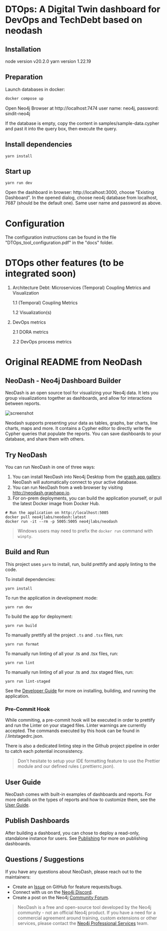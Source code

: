 # DTOps: A Digital Twin dashboard for DevOps and TechDebt based on neodash

## Installation

node version v20.2.0
yarn version 1.22.19

## Preparation

Launch databases in docker:

```bash
docker compose up
```

Open Neo4j Browser at http://localhost:7474
user name: neo4j, password: sindit-neo4j

If the database is empty, copy the content in samples/sample-data.cypher and past it into the query box, then execute the query.

## Install dependencies

```
yarn install
```

## Start up

```
yarn run dev
```

Open the dashboard in browser: http://localhost:3000, choose "Existing Dashboard". In the opened dialog, choose neo4j database from localhost, 7687 (should be the default one). Same user name and password as above.

# Configuration

The configuration instructions can be found in the file "DTOps_tool_configuration.pdf" in the "docs" folder.

# DTOps other features (to be integrated soon)

1. Architecture Debt: Microservices (Temporal) Coupling Metrics and Visualization

   1.1 (Temporal) Coupling Metrics

   1.2 Visualization(s)

2. DevOps metrics

   2.1 DORA metrics

   2.2 DevOps process metrics


# Original README from NeoDash

## NeoDash - Neo4j Dashboard Builder

NeoDash is an open source tool for visualizing your Neo4j data. It lets you group visualizations together as dashboards, and allow for interactions between reports.

![screenshot](public/screenshot.png)

Neodash supports presenting your data as tables, graphs, bar charts, line charts, maps and more. It contains a Cypher editor to directly write the Cypher queries that populate the reports. You can save dashboards to your database, and share them with others.

## Try NeoDash

You can run NeoDash in one of three ways:

1. You can install NeoDash into Neo4j Desktop from the [graph app gallery](https://install.graphapp.io). NeoDash will automatically connect to your active database.
2. You can run NeoDash from a web browser by visiting http://neodash.graphapp.io.
3. For on-prem deployments, you can build the application yourself, or pull the latest Docker image from Docker Hub.

```
# Run the application on http://localhost:5005
docker pull neo4jlabs/neodash:latest
docker run -it --rm -p 5005:5005 neo4jlabs/neodash
```

> Windows users may need to prefix the `docker run` command with `winpty`.

## Build and Run

This project uses `yarn` to install, run, build prettify and apply linting to the code.

To install dependencies:

```
yarn install
```

To run the application in development mode:

```
yarn run dev
```

To build the app for deployment:

```
yarn run build
```

To manually prettify all the project `.ts` and `.tsx` files, run:

```
yarn run format
```

To manually run linting of all your .ts and .tsx files, run:

```
yarn run lint
```

To manually run linting of all your .ts and .tsx staged files, run:

```
yarn run lint-staged
```

See the [Developer Guide](https://neo4j.com/labs/neodash/2.2/developer-guide/) for more on installing, building, and running the application.

### Pre-Commit Hook

While commiting, a pre-commit hook will be executed in order to prettify and run the Linter on your staged files. Linter warnings are currently accepted. The commands executed by this hook can be found in /.lintstagedrc.json.

There is also a dedicated linting step in the Github project pipeline in order to catch each potential inconsistency.

> Don't hesitate to setup your IDE formatting feature to use the Prettier module and our defined rules (.prettierrc.json).

## User Guide

NeoDash comes with built-in examples of dashboards and reports. For more details on the types of reports and how to customize them, see the [User Guide](https://neo4j.com/labs/neodash/2.2/user-guide/).

## Publish Dashboards

After building a dashboard, you can chose to deploy a read-only, standalone instance for users. See [Publishing](https://neo4j.com/labs/neodash/2.2/user-guide/publishing/) for more on publishing dashboards.

## Questions / Suggestions

If you have any questions about NeoDash, please reach out to the maintainers:

- Create an [Issue](https://github.com/neo4j-labs/neodash/issues/new) on GitHub for feature requests/bugs.
- Connect with us on the [Neo4j Discord](https://neo4j.com/developer/discord/).
- Create a post on the Neo4j [Community Forum](https://community.neo4j.com/).

> NeoDash is a free and open-source tool developed by the Neo4j community - not an official Neo4j product. If you have a need for a commercial agreement around training, custom extensions or other services, please contact the [Neo4j Professional Services](https://neo4j.com/professional-services/) team.
